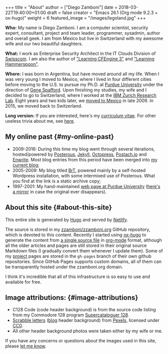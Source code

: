 +++
title = "About"
author = ["Diego Zamboni"]
date = 2018-03-22T19:40:00+01:00
draft = false
creator = "Emacs 26.1 (Org mode 9.2.3 + ox-hugo)"
weight = 6
featured_image = "/images/legoland.jpg"
+++

**Who:** My name is Diego Zamboni. I am a computer scientist, security expert, consultant, project and team leader, programmer, sysadmin, author and overall geek. I am from Mexico but live in Switzerland with my awesome wife and our two beautiful daughters.

**What:** I work as Enterprise Security Architect in the IT Clouds Division of [Swisscom](http://swisscom.com/). I am also the author of ["Learning CFEngine 3"](http://cf-learn.info) and ["Learning Hammerspoon"](https://leanpub.com/learning-hammerspoon).

**Where:** I was born in Argentina, but have moved around all my life.  When I was very young I moved to Mexico, where I lived in four different cities before moving to the U.S. to pursue my Ph.D. at [Purdue University](http://www.cerias.purdue.edu/) under the direction of [Gene Spafford](http://spaf.cerias.purdue.edu/). Upon finishing my studies, my wife and I decided to go to Switzerland, where I worked at the [IBM Zurich Research Lab](http://www.zurich.ibm.com/). Eight years and two kids later, we [moved to Mexico](/brt/2009/09/08/going-home/index.html) in late 2009. In 2015, we moved back to Switzerland.

**Long version:** If you are interested, here's my [curriculum vitae](/vita.html). For other useless trivia about me, see [here](http://www.zzamboni.org/brt/2007/03/07/blog-tagged/index.html).


## My online past {#my-online-past}

-   2009-2016: During this time my blog went through several iterations, hosted/powered by [Posterous](http://www.posterous.com/), [Jekyll](https://jekyllrb.com/), [Octopress](http://octopress.org/), [Postach.io](https://postach.io/site) and [Enwrite](https://github.com/zzamboni/enwrite). Most blog entries from this period have been merged into [my current blog](/post);
-   2005-2009: My blog titled [BrT](/brt), powered mainly by a self-hosted Wordpress installation, with some intermixed use of Posterous. What you find at the link is a static archive copy;
-   1997-2001: My hand-maintained [web page at Purdue University](http://homes.cerias.purdue.edu/~zamboni/) ([here's a mirror](/cerias/zamboni/) in case the original ever disappears).


## About this site {#about-this-site}

This entire site is generated by [Hugo](http://gohugo.io) and served by [Netlify](https://www.netlify.com/).

The source is stored in my [zzamboni/zzamboni.org](https://github.com/zzamboni/zzamboni.org) GitHub repository, which is devoted to this content.  Recently I started using [ox-hugo](https://ox-hugo.scripter.co/) to generate the content from [a single source file](https://github.com/zzamboni/zzamboni.org/blob/master/content-org/zzamboni.org) in [org-mode](https://orgmode.org/) format, although all the older articles and pages are still stored in their original source Markdown files (I gradually convert them whenever I update them). Some of my [project](/code) pages are stored in the `gh-pages` branch of their own github repositories. Since GitHub Pages supports custom domains, all of them can be transparently hosted under the zzamboni.org domain.

I think it's incredible that all of this infrastructure is so easy to use and available for free.


## Image attributions: {#image-attributions}

-   C128 Code (code header background) is from the source code listing from my Commodore 128 program [Supercataloguer 128](http://zzamboni.org/brt/2008/01/24/supercataloger-128).
-   [Scrabble letters](https://www.pexels.com/photo/alphabet-board-game-bundle-close-up-278888/) ([blog](../post) header background) from [Pexels](https://www.pexels.com/), licensed under [CC0](https://www.pexels.com/photo-license/).
-   All other header background photos were taken either by my wife or me.

If you have any concerns or questions about the images used in this site, please [let me know](../contact).
